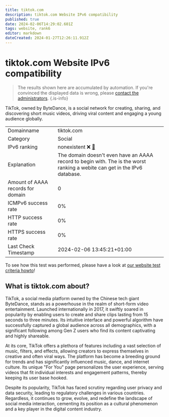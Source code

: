 ```yaml
---
title: tiktok.com
description: tiktok.com Website IPv6 compatibility
published: true
date: 2024-02-06T14:29:02.601Z
tags: website, rank6
editor: markdown
dateCreated: 2024-01-27T12:26:11.912Z
---
```


# tiktok.com Website IPv6 compatibility

> The results shown here are accumulated by automation. If you're convinced the displayed data is wrong, please [contact the administrators](/howto/chat). 
{.is-info}

TikTok, owned by ByteDance, is a social network for creating, sharing, and discovering short music videos, driving viral content and engaging a young audience globally.


|   |   |
| - | - |
| Domainname | tiktok.com
| Category | Social |
| IPv6 ranking | nonexistent :x: [🔗](/howto/ranking) |
| Explanation | The domain doesn't even have an AAAA record to begin with. The is the worst ranking a webite can get in the IPv6 database. |
| Amount of AAAA records for domain | 0 |
| ICMPv6 success rate | 0%|
| HTTP success rate | 0% |
| HTTPS success rate | 0% |
| Last Check Timestamp | 2024-02-06 13:45:21+01:00 |

To see how this test was performed, please have a look at [our website test criteria howto](/howto/testcriteria/website)!


## What is tiktok.com about?
TikTok, a social media platform owned by the Chinese tech giant ByteDance, stands as a powerhouse in the realm of short-form video entertainment. Launched internationally in 2017, it swiftly soared in popularity by enabling users to create and share clips lasting from 15 seconds to three minutes. Its intuitive interface and powerful algorithm have successfully captured a global audience across all demographics, with a significant following among Gen Z users who find its content captivating and highly shareable.

At its core, TikTok offers a plethora of features including a vast selection of music, filters, and effects, allowing creators to express themselves in creative and often viral ways. The platform has become a breeding ground for trends and has significantly influenced music, dance, and internet culture. Its unique "For You" page personalizes the user experience, serving videos that fit individual interests and engagement patterns, thereby keeping its user base hooked.

Despite its popularity, TikTok has faced scrutiny regarding user privacy and data security, leading to regulatory challenges in various countries. Regardless, it continues to grow, evolve, and redefine the landscape of social media interaction, cementing its position as a cultural phenomenon and a key player in the digital content industry.


